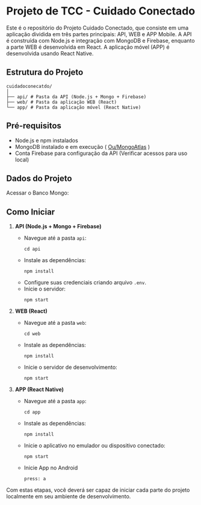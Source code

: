 # Projeto de TCC - Cuidado Conectado

Este é o repositório do Projeto Cuidado Conectado, que consiste em uma aplicação dividida em três partes principais:
API, WEB e APP Mobile. A
API é construída com Node.js e integração com MongoDB e Firebase, enquanto a parte WEB é desenvolvida em React. A
aplicação móvel (APP) é desenvolvida usando React Native.

## Estrutura do Projeto

```
cuidadoconecatdo/
│
├── api/ # Pasta da API (Node.js + Mongo + Firebase)
├── web/ # Pasta da aplicação WEB (React)
└── app/ # Pasta da aplicação móvel (React Native)
```

## Pré-requisitos

* Node.js e npm instalados
* MongoDB instalado e em execução ( [Ou/MongoAtlas](https://cloud.mongodb.com/) )
* Conta Firebase para configuração da API (Verificar acessos para uso local)

## Dados do Projeto

Acessar o Banco Mongo:

## Como Iniciar

1. **API (Node.js + Mongo + Firebase)**
    - Navegue até a pasta `api`:
      ```
      cd api
      ```
    - Instale as dependências:
      ```
      npm install
      ```
    - Configure suas credenciais criando arquivo `.env`.
    - Inicie o servidor:
      ```
      npm start
      ```

2. **WEB (React)**
    - Navegue até a pasta `web`:
      ```
      cd web
      ```
    - Instale as dependências:
      ```
      npm install
      ```
    - Inicie o servidor de desenvolvimento:
      ```
      npm start
      ```

3. **APP (React Native)**
    - Navegue até a pasta `app`:
      ```
      cd app
      ```
    - Instale as dependências:
      ```
      npm install
      ```
    - Inicie o aplicativo no emulador ou dispositivo conectado:
      ```
      npm start
      ```
    - Inicie App no Android
      ```
      press: a
      ```

Com estas etapas, você deverá ser capaz de iniciar cada parte do projeto localmente em seu ambiente de desenvolvimento.